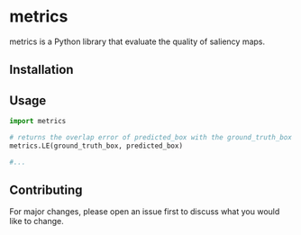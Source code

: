# metrics

metrics is a Python library that evaluate the quality of saliency maps.

## Installation


## Usage

```python
import metrics

# returns the overlap error of predicted_box with the ground_truth_box
metrics.LE(ground_truth_box, predicted_box)

#...
```

## Contributing
For major changes, please open an issue first to discuss what you would like to change.
